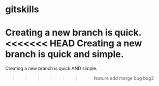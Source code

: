 # gitskills
Creating a new branch is quick.
<<<<<<< HEAD
Creating a new branch is quick and simple.
=======
Creating a new branch is quick AND simple.
>>>>>>> feature
add merge
bug
bug2
